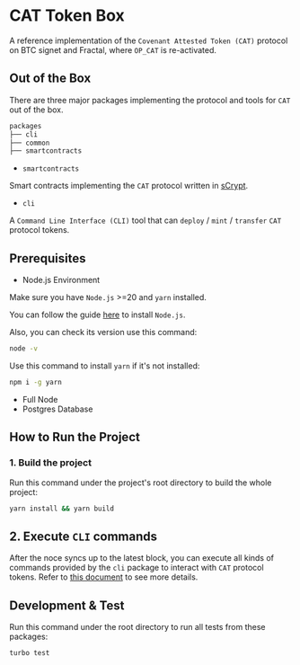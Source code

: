 # CAT Token Box

A reference implementation of the `Covenant Attested Token (CAT)` protocol on BTC signet and Fractal, where `OP_CAT` is re-activated.

## Out of the Box

There are three major packages implementing the protocol and tools for `CAT` out of the box.

```bash
packages
├── cli
├── common
├── smartcontracts
```

- `smartcontracts`

Smart contracts implementing the `CAT` protocol written in [sCrypt](https://github.com/sCrypt-Inc/scrypt-ts).

- `cli`

A `Command Line Interface (CLI)` tool that can `deploy` / `mint` / `transfer` `CAT` protocol tokens.

## Prerequisites

- Node.js Environment

Make sure you have `Node.js` >=20 and `yarn` installed.

You can follow the guide [here](https://nodejs.org/en/download/package-manager) to install `Node.js`.

Also, you can check its version use this command:

```bash
node -v
```

Use this command to install `yarn` if it's not installed:

```bash
npm i -g yarn
```

- Full Node
- Postgres Database

## How to Run the Project

### 1. Build the project

Run this command under the project's root directory to build the whole project:

```bash
yarn install && yarn build
```

## 2. Execute `CLI` commands

After the noce syncs up to the latest block, you can execute all kinds of commands provided by the `cli` package to interact with `CAT` protocol tokens. Refer to [this document](./packages/cli/README.md) to see more details.

## Development & Test

Run this command under the root directory to run all tests from these packages:

```bash
turbo test
```
